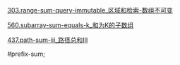 
[303.range-sum-query-immutable_区域和检索-数组不可变](<leetcode/303.range-sum-query-immutable_区域和检索-数组不可变.md>)

[560.subarray-sum-equals-k_和为K的子数组](<leetcode/560.subarray-sum-equals-k_和为K的子数组.md>)

[437.path-sum-iii_路径总和III](<leetcode/437.path-sum-iii_路径总和III.md>)

#prefix-sum;

